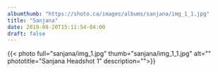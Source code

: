 ```yaml
---
albumthumb: "https://shoto.ca/images/albums/sanjana/img_1_1.jpg"
title: "Sanjana"
date: 2019-08-20T15:11:54-04:00
draft: false
---
```



{{< photo full="sanjana/img_1.jpg" thumb="sanjana/img_1_1.jpg" alt="" phototitle="Sanjana Headshot 1" description="">}}